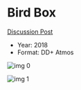 # Bird Box

[Discussion Post](https://www.avsforum.com/threads/bass-eq-for-filtered-movies.2995212/post-57318582)

* Year: 2018
* Format: DD+ Atmos

![img 0](https://i.imgur.com/xWrvcoc.jpg)

![img 1](https://i.imgur.com/eTVHTgj.jpg)


